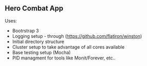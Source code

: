## Hero Combat App

Uses:
* Bootrstrap 3
* Logging setup - through (https://github.com/flatiron/winston)
* Initial directory structure
* Cluster setup to take advantage of all cores available
* Base testing setup (Mocha)
* PID managment for tools like Monit/Forever, etc..

